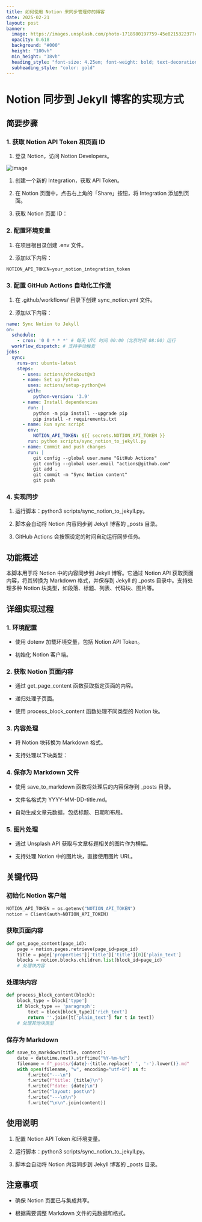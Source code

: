 ```yaml
---
title: 如何使用 Notion 来同步管理你的博客
date: 2025-02-21
layout: post
banner:
  image: https://images.unsplash.com/photo-1718980197759-45e821532237?crop=entropy&cs=tinysrgb&fit=max&fm=jpg&ixid=M3w2OTIwMzJ8MHwxfHJhbmRvbXx8fHx8fHx8fDE3NDAxNjkxODl8&ixlib=rb-4.0.3&q=80&w=1080
  opacity: 0.618
  background: "#000"
  height: "100vh"
  min_height: "38vh"
  heading_style: "font-size: 4.25em; font-weight: bold; text-decoration: underline"
  subheading_style: "color: gold"
---
```


# Notion 同步到 Jekyll 博客的实现方式

## 简要步骤

### 1. 获取 Notion API Token 和页面 ID

1. 登录 Notion，访问 Notion Developers。

![image](https://prod-files-secure.s3.us-west-2.amazonaws.com/a7a0cc5a-89b9-4cda-8686-1fba0ca52f40/d19c1afe-dea5-4312-9333-786b0ba83054/image.png?X-Amz-Algorithm=AWS4-HMAC-SHA256&X-Amz-Content-Sha256=UNSIGNED-PAYLOAD&X-Amz-Credential=ASIAZI2LB466YCZP6K6S%2F20250221%2Fus-west-2%2Fs3%2Faws4_request&X-Amz-Date=20250221T201949Z&X-Amz-Expires=3600&X-Amz-Security-Token=IQoJb3JpZ2luX2VjELT%2F%2F%2F%2F%2F%2F%2F%2F%2F%2FwEaCXVzLXdlc3QtMiJGMEQCIACgLSGFrmixExKJM7XC3qcco11p%2FPeHaCWEOp8%2Fblb6AiBs7a9PHdNR6dxevwm0OBHXHN4FPqTrO%2BmJWdUUEtcCZCqIBAjd%2F%2F%2F%2F%2F%2F%2F%2F%2F%2F8BEAAaDDYzNzQyMzE4MzgwNSIMpFJ73jR27RkZljI6KtwDr2FIK9AkQWE8gyCxlFQr663hEZ5ytFa2AlJI9NS0SnD3agac8CUJz%2Fz24vqg3Fa3Ex2DRZGHE6735Pe8DJe1BsoKUBpk%2F1SHbVrRgkAdqOWJnW%2BXx86SKe8touO4Di2BrWXWmXSbIq0zTyo1R5eJgWRHf1MbxuQSpNQVzJCc4p%2BNhdZrgy20FQIPSN8AEZGUY0aTxOz7EQkgVJb5OHc2YPvUFRn2Vk%2B%2B1ioXBYmFiBCrq4cJB5lo0%2B3n6geaLG6ZENoka4jebAM0y9NVvZHwIg1ia7b6BlihdPI0kOfdGXeqiilAE4n%2FHAji8fHZt6pAVu7C6cqvMjjt0b9DApLT3kk0lDni%2BZZik9JYYcU2UTnCTUwe62NjliCm9CHLKrroAFAxdSKu53eVK00OVtEx5FzHu1a%2Ftf6%2Bp6Rb%2FoAZPzWtnhZm1DBq%2BMDeT9C4tEQZPaRKfDdsRBCcHcqGPS7RANbTjJ8Ln93PThgcaDOktnZysCIPSrjpz5P%2FHISnMIk4b4V3DXT52sm0ARclxjKVt99wnaiEdnhwnga%2FRfvjpTF8l6Fzu0w%2BNWeFgUpuFfPMcC6xF17Ark5Dc7v8miSa93wNYOitxDfTBl%2FHWdP%2BZ7YQuYp0u4vOxy6v9PIw0bvjvQY6pgFQuwxryG7tap5Gzz2Fjg8orjy3sLk6i3P3ZQShCOBUJDP1fsBImwlS6%2FZ4C2bbCCQB3rt4MD6DJt0rgdP2blot89dzwicrKbkDHFJNzmYMo%2FIsVRXRrYMD9LnLm0uke%2Bpbx7iJYSSjnVLxymtfRhbON%2B%2FxewO3HTKsvB7QJLJqGpfAY0sTKSZzvFRXolZ1ebj%2FkuAOjllGQ%2BLq8CSMt70FSV2NRxus&X-Amz-Signature=18416a1b16702c0c2f97157d36c95bdc90942072b6e53086adb82255c8389879&X-Amz-SignedHeaders=host&x-id=GetObject)

1. 创建一个新的 Integration，获取 API Token。

1. 在 Notion 页面中，点击右上角的「Share」按钮，将 Integration 添加到页面。

1. 获取 Notion 页面 ID：


### 2. 配置环境变量

1. 在项目根目录创建 .env 文件。

1. 添加以下内容：

```javascript
NOTION_API_TOKEN=your_notion_integration_token
```

### 3. 配置 GitHub Actions 自动化工作流

1. 在 .github/workflows/ 目录下创建 sync_notion.yml 文件。

1. 添加以下内容：

```yaml
name: Sync Notion to Jekyll
on:
  schedule:
    - cron: '0 0 * * *' # 每天 UTC 时间 00:00（北京时间 08:00）运行
  workflow_dispatch: # 支持手动触发
jobs:
  sync:
    runs-on: ubuntu-latest
    steps:
      - uses: actions/checkout@v3
      - name: Set up Python
        uses: actions/setup-python@v4
        with:
          python-version: '3.9'
      - name: Install dependencies
        run: |
          python -m pip install --upgrade pip
          pip install -r requirements.txt
      - name: Run sync script
        env:
          NOTION_API_TOKEN: ${{ secrets.NOTION_API_TOKEN }}
        run: python scripts/sync_notion_to_jekyll.py
      - name: Commit and push changes
        run: |
          git config --global user.name "GitHub Actions"
          git config --global user.email "actions@github.com"
          git add .
          git commit -m "Sync Notion content"
          git push
```

### 4. 实现同步

1. 运行脚本：python3 scripts/sync_notion_to_jekyll.py。

1. 脚本会自动将 Notion 内容同步到 Jekyll 博客的 _posts 目录。

1. GitHub Actions 会按照设定的时间自动运行同步任务。

## 功能概述

本脚本用于将 Notion 中的内容同步到 Jekyll 博客。它通过 Notion API 获取页面内容，将其转换为 Markdown 格式，并保存到 Jekyll 的 _posts 目录中。支持处理多种 Notion 块类型，如段落、标题、列表、代码块、图片等。

## 详细实现过程

### 1. 环境配置

- 使用 dotenv 加载环境变量，包括 Notion API Token。

- 初始化 Notion 客户端。

### 2. 获取 Notion 页面内容

- 通过 get_page_content 函数获取指定页面的内容。

- 递归处理子页面。

- 使用 process_block_content 函数处理不同类型的 Notion 块。

### 3. 内容处理

- 将 Notion 块转换为 Markdown 格式。

- 支持处理以下块类型：


### 4. 保存为 Markdown 文件

- 使用 save_to_markdown 函数将处理后的内容保存到 _posts 目录。

- 文件名格式为 YYYY-MM-DD-title.md。

- 自动生成文章元数据，包括标题、日期和布局。

### 5. 图片处理

- 通过 Unsplash API 获取与文章标题相关的图片作为横幅。

- 支持处理 Notion 中的图片块，直接使用图片 URL。

## 关键代码

### 初始化 Notion 客户端

```python
NOTION_API_TOKEN = os.getenv("NOTION_API_TOKEN")
notion = Client(auth=NOTION_API_TOKEN)
```

### 获取页面内容

```python
def get_page_content(page_id):
    page = notion.pages.retrieve(page_id=page_id)
    title = page['properties']['title']['title'][0]['plain_text']
    blocks = notion.blocks.children.list(block_id=page_id)
    # 处理块内容
```

### 处理块内容

```python
def process_block_content(block):
    block_type = block['type']
    if block_type == 'paragraph':
        text = block[block_type]['rich_text']
        return ''.join([t['plain_text'] for t in text])
    # 处理其他块类型
```

### 保存为 Markdown

```python
def save_to_markdown(title, content):
    date = datetime.now().strftime("%Y-%m-%d")
    filename = f"_posts/{date}-{title.replace(' ', '-').lower()}.md"
    with open(filename, "w", encoding="utf-8") as f:
        f.write("---\n")
        f.write(f"title: {title}\n")
        f.write(f"date: {date}\n")
        f.write("layout: post\n")
        f.write("---\n\n")
        f.write("\n\n".join(content))
```

## 使用说明

1. 配置 Notion API Token 和环境变量。

1. 运行脚本：python3 scripts/sync_notion_to_jekyll.py。

1. 脚本会自动将 Notion 内容同步到 Jekyll 博客的 _posts 目录。

## 注意事项

- 确保 Notion 页面已与集成共享。

- 根据需要调整 Markdown 文件的元数据和格式。